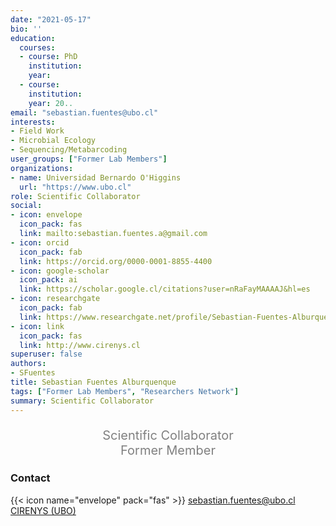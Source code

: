 ```yaml
---
date: "2021-05-17"
bio: ''
education:
  courses:
  - course: PhD 
    institution:  
    year: 
  - course: 
    institution: 
    year: 20..
email: "sebastian.fuentes@ubo.cl"
interests:
- Field Work
- Microbial Ecology
- Sequencing/Metabarcoding
user_groups: ["Former Lab Members"]
organizations:
- name: Universidad Bernardo O'Higgins 
  url: "https://www.ubo.cl"
role: Scientific Collaborator
social:
- icon: envelope
  icon_pack: fas
  link: mailto:sebastian.fuentes.a@gmail.com
- icon: orcid
  icon_pack: fab
  link: https://orcid.org/0000-0001-8855-4400
- icon: google-scholar
  icon_pack: ai
  link: https://scholar.google.cl/citations?user=nRaFayMAAAAJ&hl=es
- icon: researchgate
  icon_pack: fab
  link: https://www.researchgate.net/profile/Sebastian-Fuentes-Alburquenque
- icon: link
  icon_pack: fas
  link: http://www.cirenys.cl
superuser: false
authors:
- SFuentes
title: Sebastian Fuentes Alburquenque
tags: ["Former Lab Members", "Researchers Network"]
summary: Scientific Collaborator
---
```

<p style="color:grey; font-size:20px; text-align:center;"> Scientific Collaborator <br> Former Member </p>

<h3> Contact </h3>

{{< icon name="envelope" pack="fas" >}} sebastian.fuentes@ubo.cl<br>
<a href="mailto:sebastian.fuentes.a@gmail.com"><i class="fas fa-envelope"></i></a>
<a href="https://orcid.org/0000-0001-8855-4400"><i class="fab fa-orcid"></i></a>
<a href="https://scholar.google.cl/citations?user=nRaFayMAAAAJ&hl=es"><i class="ai ai-google-scholar-square ai"></i></a>
<a href="https://www.researchgate.net/profile/Sebastian-Fuentes-Alburquenque"><i class="fab fa-researchgate"></i></a>
<a href="http://www.cirenys.cl"><i class="fas fa-link"></i> CIRENYS (UBO)</a>


